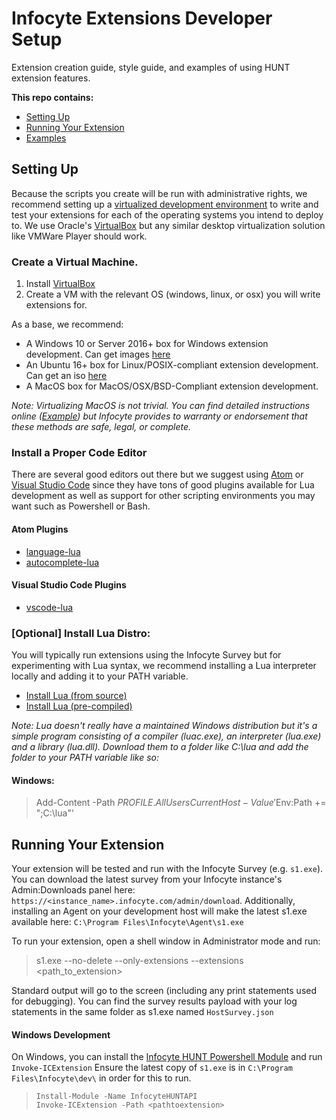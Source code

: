 # Infocyte Extensions Developer Setup
Extension creation guide, style guide, and examples of using HUNT extension features.

**This repo contains:**
- [Setting Up](#setting-up)
- [Running Your Extension](#running-your-extension)
- [Examples](#examples)


## Setting Up
Because the scripts you create will be run with administrative rights, we recommend setting up a [virtualized development environment](https://code.likeagirl.io/introduction-setting-up-your-development-environment-cc2d2dc9f3f9) to write and test your extensions for each of the operating systems you intend to deploy to. We use Oracle's [VirtualBox](https://www.virtualbox.org/wiki/Downloads) but any similar desktop virtualization solution like VMWare Player should work.

### Create a Virtual Machine.

1. Install [VirtualBox](https://www.virtualbox.org/wiki/Downloads)
2. Create a VM with the relevant OS (windows, linux, or osx) you will write extensions for.

As a base, we recommend:
- A Windows 10 or Server 2016+ box for Windows extension development. Can get images [here](https://developer.microsoft.com/en-us/)
- An Ubuntu 16+ box for Linux/POSIX-compliant extension development. Can get an iso [here](https://ubuntu.com/download/desktop)
- A MacOS box for MacOS/OSX/BSD-Compliant extension development.

*Note: Virtualizing MacOS is not trivial. You can find detailed instructions online ([Example](https://www.howtogeek.com/289594/how-to-install-macos-sierra-in-virtualbox-on-windows-10/)) but Infocyte provides to warranty or endorsement that these methods are safe, legal, or complete.*


### Install a Proper Code Editor
There are several good editors out there but we suggest using [Atom](https://atom.io/) or [Visual Studio Code](http://code.visualstudio.com/) since they have tons of good plugins available for Lua development as well as support for other scripting environments you may want such as Powershell or Bash.

#### Atom Plugins
 - [language-lua](https://atom.io/packages/language-lua)
 - [autocomplete-lua](https://atom.io/packages/autocomplete-lua)

#### Visual Studio Code Plugins
 - [vscode-lua](https://marketplace.visualstudio.com/items?itemName=trixnz.vscode-lua)


### [Optional] Install Lua Distro:
You will typically run extensions using the Infocyte Survey but for experimenting with Lua syntax, we recommend installing a Lua interpreter locally and adding it to your PATH variable.
  - [Install Lua (from source)](https://www.lua.org/download.html)
  - [Install Lua (pre-compiled)](http://luabinaries.sourceforge.net/download.html)

*Note: Lua doesn't really have a maintained Windows distribution but it's a simple program consisting of a compiler (luac.exe), an interpreter (lua.exe) and a library (lua.dll). Download them to a folder like C:\lua and add the folder to your PATH variable like so:*

#### Windows:
> Add-Content -Path $PROFILE.AllUsersCurrentHost -Value '$Env:Path += ";C:\lua"'


## Running Your Extension
Your extension will be tested and run with the Infocyte Survey (e.g. `s1.exe`). You can download the latest survey from your Infocyte instance's Admin:Downloads panel here: `https://<instance_name>.infocyte.com/admin/download`. Additionally, installing an Agent on your development host will make the latest s1.exe available here: `C:\Program Files\Infocyte\Agent\s1.exe`

To run your extension, open a shell window in Administrator mode and run:  
> s1.exe --no-delete --only-extensions --extensions <path_to_extension>

Standard output will go to the screen (including any print statements used for debugging). You can find the survey results payload with your log statements in the same folder as s1.exe named `HostSurvey.json`

#### Windows Development
On Windows, you can install the [Infocyte HUNT Powershell Module](https://www.powershellgallery.com/packages/InfocyteHUNTAPI) and run `Invoke-ICExtension`
Ensure the latest copy of `s1.exe` is in `C:\Program Files\Infocyte\dev\` in order for this to run.

> `Install-Module -Name InfocyteHUNTAPI`  
> `Invoke-ICExtension -Path <pathtoextension>`
